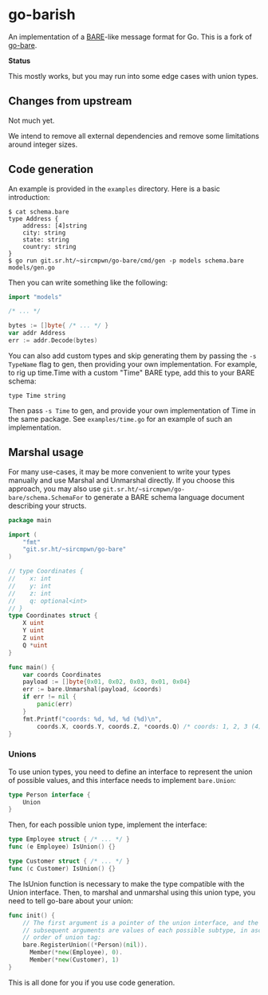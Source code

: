 # go-barish

An implementation of a [BARE](https://baremessages.org)-like message format for
Go. This is a fork of [go-bare](https://git.sr.ht/~sircmpwn/go-bare).

**Status**

This mostly works, but you may run into some edge cases with union types.

## Changes from upstream

Not much yet.

We intend to remove all external dependencies and remove some limitations
around integer sizes.

## Code generation

An example is provided in the `examples` directory. Here is a basic
introduction:

```
$ cat schema.bare
type Address {
	address: [4]string
	city: string
	state: string
	country: string
}
$ go run git.sr.ht/~sircmpwn/go-bare/cmd/gen -p models schema.bare models/gen.go
```

Then you can write something like the following:

```go
import "models"

/* ... */

bytes := []byte{ /* ... */ }
var addr Address
err := addr.Decode(bytes)
```

You can also add custom types and skip generating them by passing the `-s
TypeName` flag to gen, then providing your own implementation. For example, to
rig up time.Time with a custom "Time" BARE type, add this to your BARE schema:

```
type Time string
```

Then pass `-s Time` to gen, and provide your own implementation of Time in the
same package. See `examples/time.go` for an example of such an implementation.

## Marshal usage

For many use-cases, it may be more convenient to write your types manually and
use Marshal and Unmarshal directly. If you choose this approach, you may also
use `git.sr.ht/~sircmpwn/go-bare/schema.SchemaFor` to generate a BARE schema
language document describing your structs.

```go
package main

import (
    "fmt"
    "git.sr.ht/~sircmpwn/go-bare"
)

// type Coordinates {
//    x: int
//    y: int
//    z: int
//    q: optional<int>
// }
type Coordinates struct {
    X uint
    Y uint
    Z uint
    Q *uint
}

func main() {
    var coords Coordinates
    payload := []byte{0x01, 0x02, 0x03, 0x01, 0x04}
    err := bare.Unmarshal(payload, &coords)
    if err != nil {
        panic(err)
    }
    fmt.Printf("coords: %d, %d, %d (%d)\n",
        coords.X, coords.Y, coords.Z, *coords.Q) /* coords: 1, 2, 3 (4) */
}
```

### Unions

To use union types, you need to define an interface to represent the union of
possible values, and this interface needs to implement `bare.Union`:

```go
type Person interface {
	Union
}
```

Then, for each possible union type, implement the interface:

```go
type Employee struct { /* ... */ }
func (e Employee) IsUnion() {}

type Customer struct { /* ... */ }
func (c Customer) IsUnion() {}
```

The IsUnion function is necessary to make the type compatible with the Union
interface. Then, to marshal and unmarshal using this union type, you need to
tell go-bare about your union:

```go
func init() {
    // The first argument is a pointer of the union interface, and the
    // subsequent arguments are values of each possible subtype, in ascending
    // order of union tag:
    bare.RegisterUnion((*Person)(nil)).
      Member(*new(Employee), 0).
      Member(*new(Customer), 1)
}
```

This is all done for you if you use code generation.
